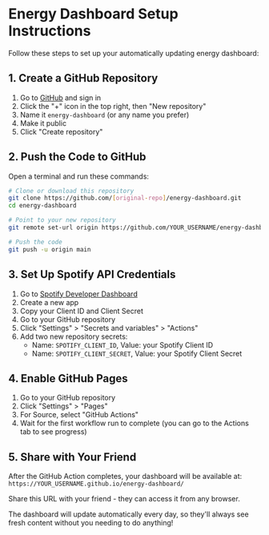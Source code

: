 # Energy Dashboard Setup Instructions

Follow these steps to set up your automatically updating energy dashboard:

## 1. Create a GitHub Repository

1. Go to [GitHub](https://github.com) and sign in
2. Click the "+" icon in the top right, then "New repository"
3. Name it `energy-dashboard` (or any name you prefer)
4. Make it public
5. Click "Create repository"

## 2. Push the Code to GitHub

Open a terminal and run these commands:

```bash
# Clone or download this repository
git clone https://github.com/[original-repo]/energy-dashboard.git
cd energy-dashboard

# Point to your new repository
git remote set-url origin https://github.com/YOUR_USERNAME/energy-dashboard.git

# Push the code
git push -u origin main
```

## 3. Set Up Spotify API Credentials

1. Go to [Spotify Developer Dashboard](https://developer.spotify.com/dashboard/)
2. Create a new app
3. Copy your Client ID and Client Secret
4. Go to your GitHub repository
5. Click "Settings" > "Secrets and variables" > "Actions"
6. Add two new repository secrets:
   - Name: `SPOTIFY_CLIENT_ID`, Value: your Spotify Client ID
   - Name: `SPOTIFY_CLIENT_SECRET`, Value: your Spotify Client Secret

## 4. Enable GitHub Pages

1. Go to your GitHub repository
2. Click "Settings" > "Pages"
3. For Source, select "GitHub Actions"
4. Wait for the first workflow run to complete (you can go to the Actions tab to see progress)

## 5. Share with Your Friend

After the GitHub Action completes, your dashboard will be available at:
`https://YOUR_USERNAME.github.io/energy-dashboard/`

Share this URL with your friend - they can access it from any browser.

The dashboard will update automatically every day, so they'll always see fresh content without you needing to do anything! 